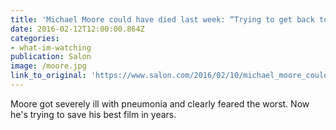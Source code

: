 ```yaml
---
title: 'Michael Moore could have died last week: “Trying to get back to just breathing is enough of a burden”'
date: 2016-02-12T12:00:00.864Z
categories: 
- what-im-watching
publication: Salon
image: /moore.jpg
link_to_original: 'https://www.salon.com/2016/02/10/michael_moore_could_have_died_last_week_trying_to_get_back_to_just_breathing_is_enough_of_a_burden/'
---
```

Moore got severely ill with pneumonia and clearly feared the worst. Now he's trying to save his best film in years.
